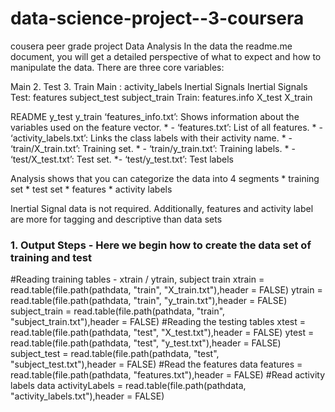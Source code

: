 # data-science-project--3-coursera
cousera peer grade project
Data Analysis
In the data the readme.me document, you will get a detailed perspective of what to expect and how to manipulate the data. There are three core variables:

Main
2. Test 3. Train
Main : activity_labels Inertial Signals Inertial Signals Test: features subject_test subject_train Train: features.info X_test X_train

README y_test y_train ‘features_info.txt’: Shows information about the variables used on the feature vector. * - ‘features.txt’: List of all features. * - ‘activity_labels.txt’: Links the class labels with their activity name. * - ‘train/X_train.txt’: Training set. * - ‘train/y_train.txt’: Training labels. * - ‘test/X_test.txt’: Test set. *- ‘test/y_test.txt’: Test labels

Analysis shows that you can categorize the data into 4 segments * training set * test set * features * activity labels

Inertial Signal data is not required. Additionally, features and activity label are more for tagging and descriptive than data sets
### 1. Output Steps - Here we begin how to create the data set of training and test
#Reading training tables - xtrain / ytrain, subject train
xtrain = read.table(file.path(pathdata, "train", "X_train.txt"),header = FALSE)
ytrain = read.table(file.path(pathdata, "train", "y_train.txt"),header = FALSE)
subject_train = read.table(file.path(pathdata, "train", "subject_train.txt"),header = FALSE)
#Reading the testing tables
xtest = read.table(file.path(pathdata, "test", "X_test.txt"),header = FALSE)
ytest = read.table(file.path(pathdata, "test", "y_test.txt"),header = FALSE)
subject_test = read.table(file.path(pathdata, "test", "subject_test.txt"),header = FALSE)
#Read the features data
features = read.table(file.path(pathdata, "features.txt"),header = FALSE)
#Read activity labels data
activityLabels = read.table(file.path(pathdata, "activity_labels.txt"),header = FALSE)
